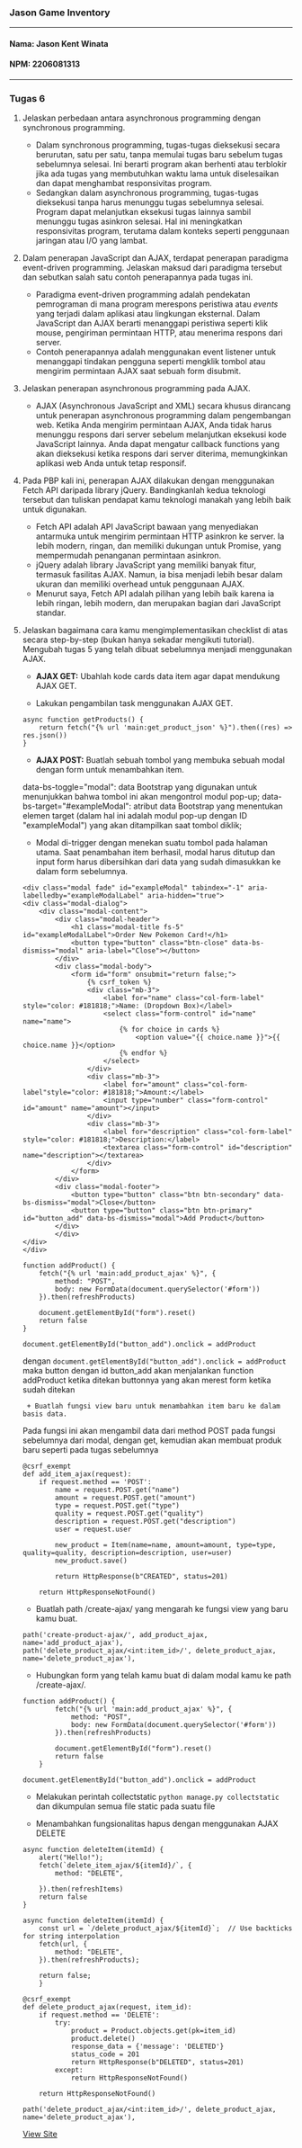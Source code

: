 ### Jason Game Inventory
---
#### Nama: Jason Kent Winata
#### NPM: 2206081313 <br>
---
### Tugas 6

1. Jelaskan perbedaan antara asynchronous programming dengan synchronous programming.
    + Dalam synchronous programming, tugas-tugas dieksekusi secara berurutan, satu per satu, tanpa memulai tugas baru sebelum tugas sebelumnya selesai. Ini berarti program akan berhenti atau terblokir jika ada tugas yang membutuhkan waktu lama untuk diselesaikan dan dapat menghambat responsivitas program.
    + Sedangkan dalam asynchronous programming, tugas-tugas dieksekusi tanpa harus menunggu tugas sebelumnya selesai. Program dapat melanjutkan eksekusi tugas lainnya sambil menunggu tugas asinkron selesai. Hal ini meningkatkan responsivitas program, terutama dalam konteks seperti penggunaan jaringan atau I/O yang lambat.

2. Dalam penerapan JavaScript dan AJAX, terdapat penerapan paradigma event-driven programming. Jelaskan maksud dari paradigma tersebut dan sebutkan salah satu contoh penerapannya pada tugas ini.
    + Paradigma event-driven programming adalah pendekatan pemrograman di mana program merespons peristiwa atau *events* yang terjadi dalam aplikasi atau lingkungan eksternal. Dalam JavaScript dan AJAX berarti menanggapi peristiwa seperti klik mouse, pengiriman permintaan HTTP, atau menerima respons dari server.
    + Contoh penerapannya adalah menggunakan event listener untuk menanggapi tindakan pengguna seperti mengklik tombol atau mengirim permintaan AJAX saat sebuah form disubmit.

3. Jelaskan penerapan asynchronous programming pada AJAX.
    + AJAX (Asynchronous JavaScript and XML) secara khusus dirancang untuk penerapan asynchronous programming dalam pengembangan web. Ketika Anda mengirim permintaan AJAX, Anda tidak harus menunggu respons dari server sebelum melanjutkan eksekusi kode JavaScript lainnya. Anda dapat mengatur callback functions yang akan dieksekusi ketika respons dari server diterima, memungkinkan aplikasi web Anda untuk tetap responsif.

4. Pada PBP kali ini, penerapan AJAX dilakukan dengan menggunakan Fetch API daripada library jQuery. Bandingkanlah kedua teknologi tersebut dan tuliskan pendapat kamu teknologi manakah yang lebih baik untuk digunakan.
    + Fetch API adalah API JavaScript bawaan yang menyediakan antarmuka untuk mengirim permintaan HTTP asinkron ke server. Ia lebih modern, ringan, dan memiliki dukungan untuk Promise, yang mempermudah penanganan permintaan asinkron.
    + jQuery adalah library JavaScript yang memiliki banyak fitur, termasuk fasilitas AJAX. Namun, ia bisa menjadi lebih besar dalam ukuran dan memiliki overhead untuk penggunaan AJAX.
    + Menurut saya, Fetch API adalah pilihan yang lebih baik karena ia lebih ringan, lebih modern, dan merupakan bagian dari JavaScript standar. 

5. Jelaskan bagaimana cara kamu mengimplementasikan checklist di atas secara step-by-step (bukan hanya sekadar mengikuti tutorial).
    Mengubah tugas 5 yang telah dibuat sebelumnya menjadi menggunakan AJAX.

    + **AJAX GET:** Ubahlah kode cards data item agar dapat mendukung AJAX GET.

    + Lakukan pengambilan task menggunakan AJAX GET.

    ```
    async function getProducts() {
        return fetch("{% url 'main:get_product_json' %}").then((res) => res.json())
    }
    ```
    + **AJAX POST:** Buatlah sebuah tombol yang membuka sebuah modal dengan form untuk menambahkan item.

    data-bs-toggle="modal": data Bootstrap yang digunakan untuk menunjukkan bahwa tombol ini akan mengontrol modul pop-up;
    data-bs-target="#exampleModal": atribut data Bootstrap yang menentukan elemen target (dalam hal ini adalah modul pop-up dengan ID "exampleModal") yang akan ditampilkan saat tombol diklik;


    + Modal di-trigger dengan menekan suatu tombol pada halaman utama. Saat penambahan item berhasil, modal harus ditutup dan input form harus dibersihkan dari data yang sudah dimasukkan ke dalam form sebelumnya.

    ```
    <div class="modal fade" id="exampleModal" tabindex="-1" aria-labelledby="exampleModalLabel" aria-hidden="true">
    <div class="modal-dialog">
        <div class="modal-content">
            <div class="modal-header">
                <h1 class="modal-title fs-5" id="exampleModalLabel">Order New Pokemon Card!</h1>
                <button type="button" class="btn-close" data-bs-dismiss="modal" aria-label="Close"></button>
            </div>
            <div class="modal-body">
                <form id="form" onsubmit="return false;">
                    {% csrf_token %}
                    <div class="mb-3">
                        <label for="name" class="col-form-label" style="color: #181818;">Name: (Dropdown Box)</label>
                        <select class="form-control" id="name" name="name">
                            {% for choice in cards %}
                                <option value="{{ choice.name }}">{{ choice.name }}</option>
                            {% endfor %}
                        </select>
                    </div>
                    <div class="mb-3">
                        <label for="amount" class="col-form-label"style="color: #181818;">Amount:</label>
                        <input type="number" class="form-control" id="amount" name="amount"></input>
                    </div>
                    <div class="mb-3">
                        <label for="description" class="col-form-label" style="color: #181818;">Description:</label>
                        <textarea class="form-control" id="description" name="description"></textarea>
                    </div>
                </form>
            </div>
            <div class="modal-footer">
                <button type="button" class="btn btn-secondary" data-bs-dismiss="modal">Close</button>
                <button type="button" class="btn btn-primary" id="button_add" data-bs-dismiss="modal">Add Product</button>
            </div>
            </div>
    </div>
    </div>
    ```

    ```
    function addProduct() {
        fetch("{% url 'main:add_product_ajax' %}", {
            method: "POST",
            body: new FormData(document.querySelector('#form'))
        }).then(refreshProducts)

        document.getElementById("form").reset()
        return false
    }

    document.getElementById("button_add").onclick = addProduct
    ```

    dengan `document.getElementById("button_add").onclick = addProduct` maka button dengan id button_add akan menjalankan function addProduct ketika ditekan buttonnya yang akan merest form ketika sudah ditekan

        + Buatlah fungsi view baru untuk menambahkan item baru ke dalam basis data.

    Pada fungsi ini akan mengambil data dari method POST pada fungsi sebelumnya dari modal, dengan get, kemudian akan membuat produk baru seperti pada tugas sebelumnya

    ```
    @csrf_exempt
    def add_item_ajax(request):
        if request.method == 'POST':
            name = request.POST.get("name")
            amount = request.POST.get("amount")
            type = request.POST.get("type")
            quality = request.POST.get("quality")
            description = request.POST.get("description")
            user = request.user

            new_product = Item(name=name, amount=amount, type=type, quality=quality, description=description, user=user)
            new_product.save()

            return HttpResponse(b"CREATED", status=201)

        return HttpResponseNotFound()
    ```

    + Buatlah path /create-ajax/ yang mengarah ke fungsi view yang baru kamu buat.

    ```
    path('create-product-ajax/', add_product_ajax, name='add_product_ajax'),
    path('delete_product_ajax/<int:item_id>/', delete_product_ajax, name='delete_product_ajax'),  
    ```  

    + Hubungkan form yang telah kamu buat di dalam modal kamu ke path /create-ajax/.

    ```
    function addProduct() {
            fetch("{% url 'main:add_product_ajax' %}", {
                method: "POST",
                body: new FormData(document.querySelector('#form'))
            }).then(refreshProducts)

            document.getElementById("form").reset()
            return false
        }

    document.getElementById("button_add").onclick = addProduct
    ```

    + Melakukan perintah collectstatic `python manage.py collectstatic` dan dikumpulan semua file static pada suatu file 

    + Menambahkan fungsionalitas hapus dengan menggunakan AJAX DELETE

    ```
    async function deleteItem(itemId) {
        alert("Hello!");
        fetch(`delete_item_ajax/${itemId}/`, {
            method: "DELETE",
            
        }).then(refreshItems)
        return false
    }
    ```
    ```
    async function deleteItem(itemId) {
        const url = `/delete_product_ajax/${itemId}`;  // Use backticks for string interpolation
        fetch(url, {
            method: "DELETE",
        }).then(refreshProducts);

        return false;
        }
    ```

    ```
    @csrf_exempt
    def delete_product_ajax(request, item_id):
        if request.method == 'DELETE':
            try:
                product = Product.objects.get(pk=item_id)
                product.delete()
                response_data = {'message': 'DELETED'}
                status_code = 201
                return HttpResponse(b"DELETED", status=201)
            except:
                return HttpResponseNotFound()

        return HttpResponseNotFound()
    ```

    ```
    path('delete_product_ajax/<int:item_id>/', delete_product_ajax, name='delete_product_ajax'),  
    ```

    <a align="center" href="http://jason-kent-tugas.pbp.cs.ui.ac.id" >View Site</a>
